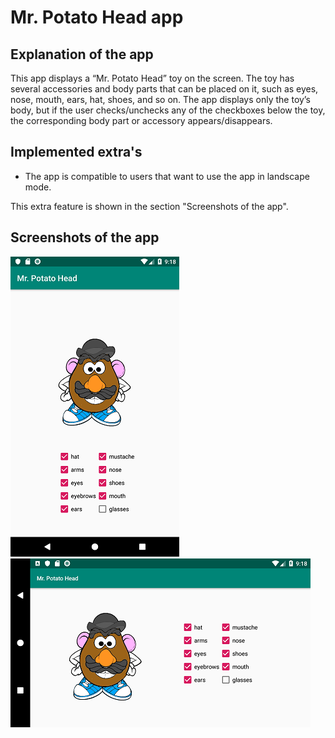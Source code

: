 # Mr. Potato Head app

## Explanation of the app
This app displays a “Mr. Potato Head” toy on the screen. The toy has several accessories and body parts that can be placed on it, such as eyes, nose, mouth, ears, hat, shoes, and so on. The app displays only the toy’s body, but if the user checks/unchecks any of the checkboxes below the toy, the corresponding body part or accessory appears/disappears.

## Implemented extra's
- The app is compatible to users that want to use the app in landscape mode.

This extra feature is shown in the section "Screenshots of the app".
## Screenshots of the app
![](https://github.com/Huikie/Mr-Potatohead/blob/master/doc/first_screen.png)
![](https://github.com/Huikie/Mr-Potatohead/blob/master/doc/first_screen_lnd.png)
